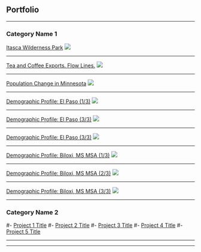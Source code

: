 ## Portfolio

---

### Category Name 1 

[Itasca Wilderness Park](/sample_page)
<img src="images/Itasca_export.png"/>

---
[Tea and Coffee Exports. Flow Lines.](/pdf/sample_presentation.pdf)
<img src="images/TeaCoffee3.png"/>

---
[Population Change in Minnesota](http://example.com/)
<img src="images/mcbride_ex08_1103.pdf"/>

---
[Demographic Profile: El Paso (1/3)](http://example.com/)
<img src="images/hispanic_pop_density_elPaso.jpg"/>


---
[Demographic Profile: El Paso (3/3)](http://example.com/)
<img src="images/black_pop_density_elPaso.jpg"/>


---
[Demographic Profile: El Paso (3/3)](http://example.com/)
<img src="images/white_pop_density_elPaso.jpg"/>


---
[Demographic Profile: Biloxi, MS MSA (1/3)](http://example.com/)
<img src="images/Biloxi_MSA_blockgroups_Biloxi.jpg"/>

---
[Demographic Profile: Biloxi, MS MSA (2/3)](http://example.com/)
<img src="images/Biloxi_MSA_blockgroups_Gulfport.jpg"/>

---
[Demographic Profile: Biloxi, MS MSA (3/3)](http://example.com/)
<img src="images/Biloxi_MSA_blockgroups_Pascagoula.jpg"/>

---

### Category Name 2

#- [Project 1 Title](http://example.com/)
#- [Project 2 Title](http://example.com/)
#- [Project 3 Title](http://example.com/)
#- [Project 4 Title](http://example.com/)
#- [Project 5 Title](http://example.com/)

---




---
